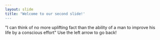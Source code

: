 ```yaml
---
layout: slide
title: "Welcome to our second slide!'
---
```

"I can think of no more uplifting fact than the ability of a man to improve his life by a conscious effort"
Use the left arrow to go back!
